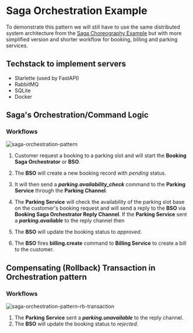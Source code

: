 # Saga Orchestration Example

To demonstrate this pattern we will still have to use the same distributed system architecture from the [Saga Choreography Example](https://github.com/roelzkie15/python-microservices-patterns/tree/master/saga-choreograhpy-example) but with more simplified version and shorter workflow for booking, billing and parking services.

## Techstack to implement servers

- Starlette (used by FastAPI)
- RabbitMQ
- SQLite
- Docker

## Saga's Orchestration/Command Logic

### Workflows

![saga-orchestration-pattern](https://github.com/roelzkie15/python-microservices-patterns/blob/master/saga-orchestration-example/resources/saga-orchestration-pattern.png)

1. Customer request a booking to a parking slot and will start the **Booking Saga Orchestrator** or **BSO**.

1. The **BSO** will create a new booking record with _pending_ status.

1. It will then send a _**parking.availability_check**_ command to the **Parking Service** through the **Parking Channel**.

1. The **Parking Service** will check the availability of the parking slot base on the customer's booking request and will send a reply to the **BSO** via **Booking Saga Orchestrator Reply Channel**. If the <b>Parking Service</b> sent a <b><i>parking.available</i></b> to the reply channel then

1. The <b>BSO</b> will update the booking status to _approved_.

1. The <b>BSO</b> fires <b>billing.create</b> command to <b>Billing Service</b> to create a bill to the customer.

## Compensating (Rollback) Transaction in Orchestration pattern

### Workflows

![saga-orchestration-pattern-rb-transaction](https://github.com/roelzkie15/python-microservices-patterns/blob/master/saga-orchestration-example/resources/saga-orchestration-pattern-rb-transaction.png)

1. The <b>Parking Service</b> sent a <i><b>parking.unavailable</b></i> to the reply channel.
1. The <b>BSO</b> will update the booking status to _rejected_.
